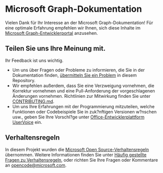 # <a name="microsoft-graph-documentation"></a>Microsoft Graph-Dokumentation

Vielen Dank für Ihr Interesse an der Microsoft Graph-Dokumentation! Für eine optimale Erfahrung empfehlen wir Ihnen, sich diese Inhalte im [Microsoft Graph-Entwicklerportal](https://developer.microsoft.com/de-DE/graph/docs/concepts/overview) anzusehen.

## <a name="give-us-your-feedback"></a>Teilen Sie uns Ihre Meinung mit.

Ihr Feedback ist uns wichtig.

- Um uns über Fragen oder Probleme zu informieren, die Sie in der Dokumentation finden, [übermitteln Sie ein Problem](https://github.com/microsoftgraph/microsoft-graph-docs/issues) in diesem Repository.
- Wir empfehlen außerdem, dass Sie eine Verzweigung vornehmen, die Korrektur vornehmen und eine Pull-Anforderung der vorgeschlagenen Änderungen vornehmen. Richtlinien zur Mitwirkung finden Sie unter [CONTRIBUTING.md](CONTRIBUTING.md).
- Um uns Ihre Erfahrungen mit der Programmierung mitzuteilen, welche Funktionen oder Codebeispiele Sie in zuk?nftigen Versionen w?nschen usw., geben Sie Ihre Vorschl?ge unter [Office-Entwicklerplattform UserVoice](https://officespdev.uservoice.com/forums/224641-feature-requests-and-feedback?category_id=101632) ein.

## <a name="code-of-conduct"></a>Verhaltensregeln

In diesem Projekt wurden die [Microsoft Open Source-Verhaltensregeln](https://opensource.microsoft.com/codeofconduct/) übernommen. Weitere Informationen finden Sie unter [Häufig gestellte Fragen zu Verhaltensregeln](https://opensource.microsoft.com/codeofconduct/faq/), oder richten Sie Ihre Fragen oder Kommentare an [opencode@microsoft.com](mailto:opencode@microsoft.com).
